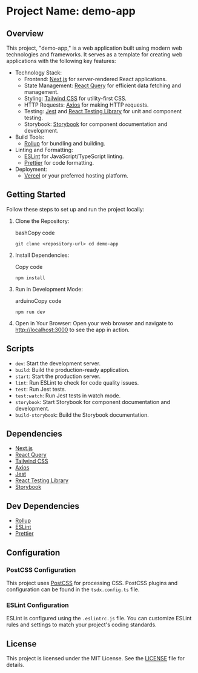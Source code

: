 # Project Name: demo-app

## Overview

This project, "demo-app," is a web application built using modern web technologies and frameworks. It serves as a template for creating web applications with the following key features:

- Technology Stack:
  - Frontend: [Next.js](https://nextjs.org/) for server-rendered React applications.
  - State Management: [React Query](https://react-query.tanstack.com/) for efficient data fetching and management.
  - Styling: [Tailwind CSS](https://tailwindcss.com/) for utility-first CSS.
  - HTTP Requests: [Axios](https://axios-http.com/) for making HTTP requests.
  - Testing: [Jest](https://jestjs.io/) and [React Testing Library](https://testing-library.com/docs/react-testing-library/intro/) for unit and component testing.
  - Storybook: [Storybook](https://storybook.js.org/) for component documentation and development.
- Build Tools:
  - [Rollup](https://rollupjs.org/) for bundling and building.
- Linting and Formatting:
  - [ESLint](https://eslint.org/) for JavaScript/TypeScript linting.
  - [Prettier](https://prettier.io/) for code formatting.
- Deployment:
  - [Vercel](https://vercel.com/) or your preferred hosting platform.

## Getting Started

Follow these steps to set up and run the project locally:

1.  Clone the Repository:

    bashCopy code

    `git clone <repository-url>
cd demo-app`

2.  Install Dependencies:

    Copy code

    `npm install`

3.  Run in Development Mode:

    arduinoCopy code

    `npm run dev`

4.  Open in Your Browser: Open your web browser and navigate to [http://localhost:3000](http://localhost:3000/) to see the app in action.

## Scripts

- `dev`: Start the development server.
- `build`: Build the production-ready application.
- `start`: Start the production server.
- `lint`: Run ESLint to check for code quality issues.
- `test`: Run Jest tests.
- `test:watch`: Run Jest tests in watch mode.
- `storybook`: Start Storybook for component documentation and development.
- `build-storybook`: Build the Storybook documentation.

## Dependencies

- [Next.js](https://nextjs.org/)
- [React Query](https://react-query.tanstack.com/)
- [Tailwind CSS](https://tailwindcss.com/)
- [Axios](https://axios-http.com/)
- [Jest](https://jestjs.io/)
- [React Testing Library](https://testing-library.com/docs/react-testing-library/intro/)
- [Storybook](https://storybook.js.org/)

## Dev Dependencies

- [Rollup](https://rollupjs.org/)
- [ESLint](https://eslint.org/)
- [Prettier](https://prettier.io/)

## Configuration

### PostCSS Configuration

This project uses [PostCSS](https://postcss.org/) for processing CSS. PostCSS plugins and configuration can be found in the `tsdx.config.ts` file.

### ESLint Configuration

ESLint is configured using the `.eslintrc.js` file. You can customize ESLint rules and settings to match your project's coding standards.

## License

This project is licensed under the MIT License. See the [LICENSE](https://chat.openai.com/c/LICENSE) file for details.
